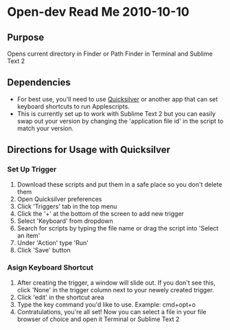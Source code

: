 # Open-dev Read Me 2010-10-10

## Purpose
Opens current directory in Finder or Path Finder in Terminal and Sublime Text 2

## Dependencies
* For best use, you'll need to use [Quicksilver](http://qsapp.com/) or  another app that can set keyboard shortcuts to run Applescripts.
* This is currently set up to work with Sublime Text 2 but you can easily swap out your version by changing the 'application file id' in the script to match your version.

## Directions for Usage with Quicksilver
### Set Up Trigger
1. Download these scripts and put them in a safe place so you don't delete them
2. Open Quicksilver preferences
3. Click 'Triggers' tab in the top menu
4. Click the '+' at the bottom of the screen to add new trigger
5. Select 'Keyboard' from dropdown
6. Search for scripts by typing the file name or drag the script into 'Select an item'
7. Under 'Action' type 'Run'
8. Click 'Save' button

### Asign Keyboard Shortcut
1. After creating the trigger, a window will slide out. If you don't see this, click 'None' in the trigger column next to your newely created trigger.
2. Click 'edit' in the shortcut area
3. Type the key command you'd like to use. Example: cmd+opt+o
4. Contratulations, you're all set! Now you can select a file in your file browser of choice and open it Terminal or Sublime Text 2
